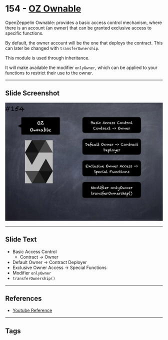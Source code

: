 # 154 - [OZ Ownable](OZ%20Ownable.md)
OpenZeppelin Ownable: provides a basic access control mechanism, where there is an account (an owner) that can be granted exclusive access to specific functions. 

By default, the owner account will be the one that deploys the contract. This can later be changed with `transferOwnership`. 

This module is used through inheritance. 

It will make available the modifier `onlyOwner`, which can be applied to your functions to restrict their use to the owner.

___
## Slide Screenshot
![154.jpg](../../images/3.%20Solidity%20201/154.jpg)
___
## Slide Text
- Basic Access Control
	- Contract -> Owner
- Default Owner -> Contract Deployer
- Exclusive Owner Access -> Special Functions
- Modifier `onlyOwner`
- `transferOwnership()`
___
## References
- [Youtube Reference](https://youtu.be/C0zBhTgppLQ?t=1642)
___
## Tags